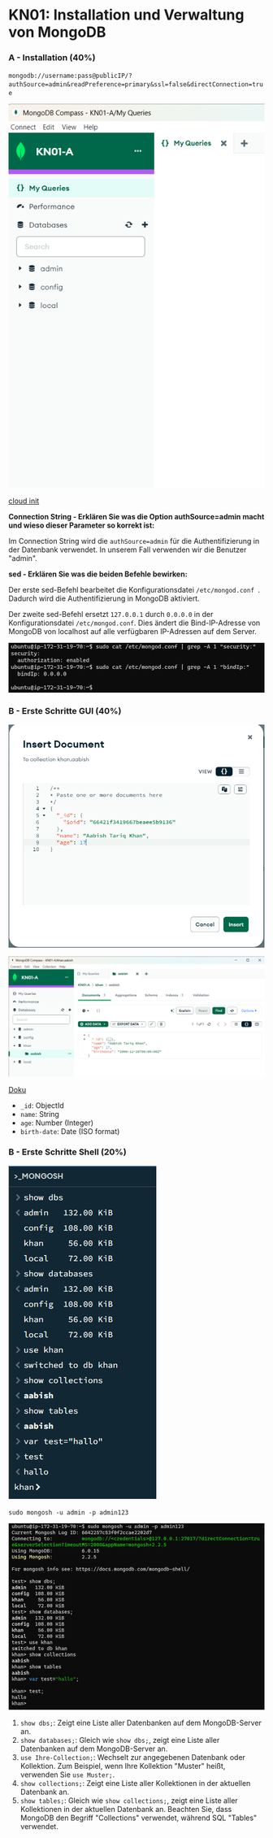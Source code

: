 # KN01: Installation und Verwaltung von MongoDB

### A - Installation (40%)

`mongodb://username:pass@publicIP/? `
`authSource=admin&readPreference=primary&ssl=false&directConnection=true`

![list.png](./res/images/A-list.png)

[cloud init](./res/cloud-init.yaml)

<b>Connection String - Erklären Sie was die Option authSource=admin macht und wieso dieser Parameter so korrekt ist:</b>

Im Connection String wird die `authSource=admin` für die Authentifizierung in der Datenbank verwendet. In unserem Fall verwenden wir die Benutzer "admin".

<b>sed - Erklären Sie was die beiden Befehle bewirken:</b>

Der erste sed-Befehl bearbeitet die Konfigurationsdatei `/etc/mongod.conf `. Dadurch wird die Authentifizierung in MongoDB aktiviert.

Der zweite sed-Befehl ersetzt `127.0.0.1` durch `0.0.0.0` in der Konfigurationsdatei `/etc/mongod.conf`. Dies ändert die Bind-IP-Adresse von MongoDB von localhost auf alle verfügbaren IP-Adressen auf dem Server.

![Image](./res/images/A-content-KFDatei.png)

### B - Erste Schritte GUI (40%)

![Image](./res/images/B-imported-data.png)

![Image](./res/images/B-visible-data.png)

[Doku](./res/khan.aabish.json)

- `_id`: ObjectId
- `name`: String
- `age`: Number (Integer)
- `birth-date`: Date (ISO format)

### B - Erste Schritte Shell (20%)

![Image](./res/images/C-mongosh.png)

`sudo mongosh -u admin -p admin123`

![Image](./res/images/C-shell.png)

1. `show dbs;`: Zeigt eine Liste aller Datenbanken auf dem MongoDB-Server an.
2. `show databases;`: Gleich wie `show dbs;`, zeigt eine Liste aller Datenbanken auf dem MongoDB-Server an.
3. `use Ihre-Collection;`: Wechselt zur angegebenen Datenbank oder Kollektion. Zum Beispiel, wenn Ihre Kollektion "Muster" heißt, verwenden Sie `use Muster;`.
4. `show collections;`: Zeigt eine Liste aller Kollektionen in der aktuellen Datenbank an.
5. `show tables;`: Gleich wie `show collections;`, zeigt eine Liste aller Kollektionen in der aktuellen Datenbank an. Beachten Sie, dass MongoDB den Begriff "Collections" verwendet, während SQL "Tables" verwendet.
